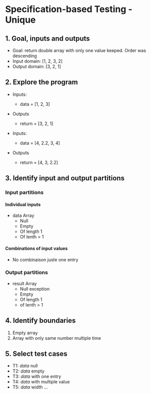 # Specification-based Testing - Unique

## 1. Goal, inputs and outputs
- Goal: return double array with only one value keeped. Order was descending
- Input domain: [1, 2, 3, 2]
- Output domain: [3, 2, 1]

## 2. Explore the program

- Inputs:
  - data = [1, 2, 3]
- Outputs
  - return = [3, 2, 1]

- Inputs:
    - data = [4, 2.2, 3, 4]
- Outputs
  - return = [4, 3, 2.2]

## 3. Identify input and output partitions

### Input partitions

#### Individual inputs

- data Array
    - Null
    - Empty
    - Of length 1
    - Of lenth > 1

#### Combinations of input values

- No combinaison juste one entry

### Output partitions

- result Array
  - Null exception
  - Empty
  - Of length 1
  - of lenth > 1

## 4. Identify boundaries

1. Empty array
2. Array with only same number multiple time

## 5. Select test cases

- T1: *data* null
- T2: *data* empty
- T3: *data* with one entry
- T4: *data* with multiple value
- T5: *data* width ...